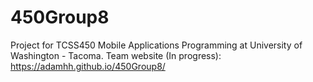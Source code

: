 # 450Group8
Project for TCSS450 Mobile Applications Programming at University of Washington - Tacoma.
Team website (In progress): https://adamhh.github.io/450Group8/
